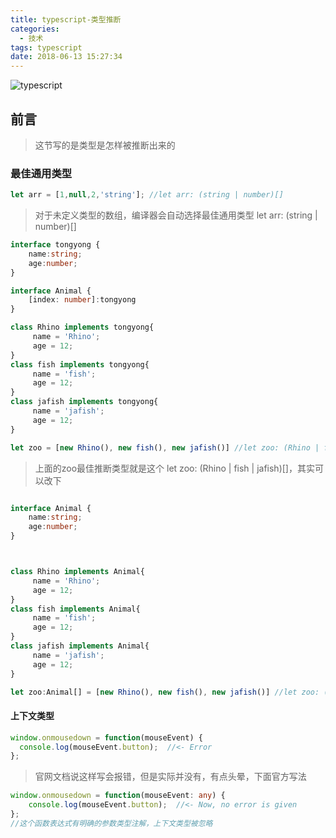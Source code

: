 ```yaml
---
title: typescript-类型推断
categories:
  - 技术
tags: typescript
date: 2018-06-13 15:27:34
---
```


![typescript](https://upload-images.jianshu.io/upload_images/10843623-d1427ac46b2dd12f.jpg?imageMogr2/auto-orient/strip%7CimageView2/2/w/1240)
## 前言
> 这节写的是类型是怎样被推断出来的

### 最佳通用类型

``` ts
let arr = [1,null,2,'string']; //let arr: (string | number)[]

```
> 对于未定义类型的数组，编译器会自动选择最佳通用类型 let arr: (string | number)[]

``` ts
interface tongyong {
    name:string;
    age:number;
}

interface Animal {
    [index: number]:tongyong
}

class Rhino implements tongyong{
     name = 'Rhino';
     age = 12;
}
class fish implements tongyong{
     name = 'fish';
     age = 12;
}
class jafish implements tongyong{
     name = 'jafish';
     age = 12;
}

let zoo = [new Rhino(), new fish(), new jafish()] //let zoo: (Rhino | fish | jafish)[]

```

> 上面的zoo最佳推断类型就是这个 let zoo: (Rhino | fish | jafish)[]，其实可以改下

``` ts

interface Animal {
    name:string;
    age:number;
}



class Rhino implements Animal{
     name = 'Rhino';
     age = 12;
}
class fish implements Animal{
     name = 'fish';
     age = 12;
}
class jafish implements Animal{
     name = 'jafish';
     age = 12;
}

let zoo:Animal[] = [new Rhino(), new fish(), new jafish()] //let zoo: (Rhino | fish | jafish)[]

```

#### 上下文类型

``` ts
window.onmousedown = function(mouseEvent) {
  console.log(mouseEvent.button);  //<- Error
};
```
>官网文档说这样写会报错，但是实际并没有，有点头晕，下面官方写法

``` ts
window.onmousedown = function(mouseEvent: any) {
    console.log(mouseEvent.button);  //<- Now, no error is given
};
//这个函数表达式有明确的参数类型注解，上下文类型被忽略
```

